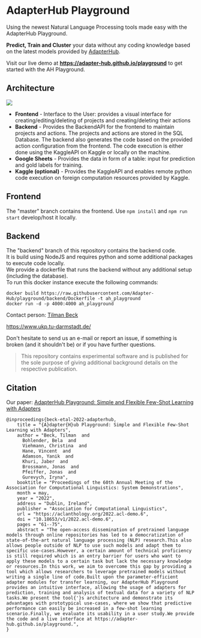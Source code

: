 # AdapterHub Playground

Using the newest Natural Language Processing tools made easy with the AdapterHub Playground.

**Predict, Train and Cluster** your data without any coding knowledge based on the latest models provided by [AdapterHub](https://adapterhub.ml/).

Visit our live demo at **https://adapter-hub.github.io/playground** to get started with the AH Playground.


## Architecture

![](architecture_v3_latex.svg)

-   **Frontend** - Interface to the User: provides a visual interface for creating/editing/deleting of projects and creating/deleting their actions
-   **Backend** - Provides the BackendAPI for the frontend to maintain projects and actions. The projects and actions are stored in the SQL Database. The backend also generates the code based on the provided action configuration from the frontend. The code execution is either done using the KaggleAPI on Kaggle or locally on the machine.
-   **Google Sheets** - Provides the data in form of a table: input for prediction and gold labels for training.
-   **Kaggle (optional)** - Provides the KaggleAPI and enables remote python code execution on foreign computation resources provided by Kaggle.

## Frontend

The "master" branch contains the frontend. Use `npm install` and `npm run start` develop/host it locally.

## Backend

The "backend" branch of this repository contains the backend code.  
It is build using NodeJS and requires python and some additional packages to execute code locally.  
We provide a dockerfile that runs the backend without any additional setup (including the database).  
To run this docker instance execute the following commands:

```
docker build https://raw.githubusercontent.com/Adapter-Hub/playground/backend/Dockerfile -t ah_playground
docker run -d -p 4000:4000 ah_playground
```

Contact person: [Tilman Beck](mailto:beck@ukp.informatik.tu-darmstadt.de)

https://www.ukp.tu-darmstadt.de/


Don't hesitate to send us an e-mail or report an issue, if something is broken (and it shouldn't be) or if you have further questions.

> This repository contains experimental software and is published for the sole purpose of giving additional background details on the respective publication.

## Citation

Our paper: [AdapterHub Playground: Simple and Flexible Few-Shot Learning with Adapters](https://aclanthology.org/2022.acl-demo.6/)

```
@inproceedings{beck-etal-2022-adapterhub,
    title = "{A}dapter{H}ub Playground: Simple and Flexible Few-Shot Learning with Adapters",
    author = "Beck, Tilman  and
      Bohlender, Bela  and
      Viehmann, Christina  and
      Hane, Vincent  and
      Adamson, Yanik  and
      Khuri, Jaber  and
      Brossmann, Jonas  and
      Pfeiffer, Jonas  and
      Gurevych, Iryna",
    booktitle = "Proceedings of the 60th Annual Meeting of the Association for Computational Linguistics: System Demonstrations",
    month = may,
    year = "2022",
    address = "Dublin, Ireland",
    publisher = "Association for Computational Linguistics",
    url = "https://aclanthology.org/2022.acl-demo.6",
    doi = "10.18653/v1/2022.acl-demo.6",
    pages = "61--75",
    abstract = "The open-access dissemination of pretrained language models through online repositories has led to a democratization of state-of-the-art natural language processing (NLP) research.This also allows people outside of NLP to use such models and adapt them to specific use-cases.However, a certain amount of technical proficiency is still required which is an entry barrier for users who want to apply these models to a certain task but lack the necessary knowledge or resources.In this work, we aim to overcome this gap by providing a tool which allows researchers to leverage pretrained models without writing a single line of code.Built upon the parameter-efficient adapter modules for transfer learning, our AdapterHub Playground provides an intuitive interface, allowing the usage of adapters for prediction, training and analysis of textual data for a variety of NLP tasks.We present the tool{'}s architecture and demonstrate its advantages with prototypical use-cases, where we show that predictive performance can easily be increased in a few-shot learning scenario.Finally, we evaluate its usability in a user study.We provide the code and a live interface at https://adapter-hub.github.io/playground.",
}
```
